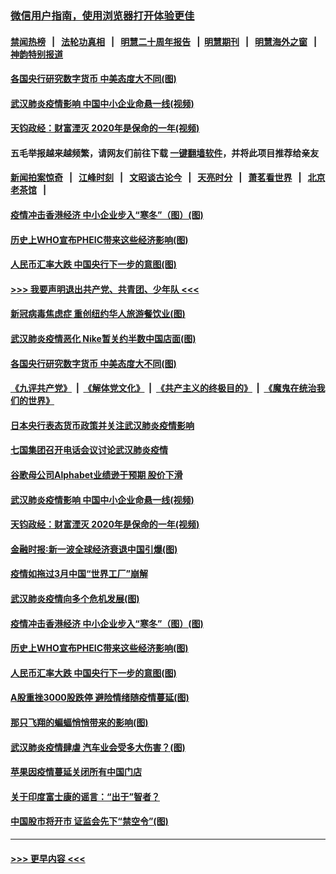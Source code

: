 ### [微信用户指南，使用浏览器打开体验更佳](https://github.com/gfw-breaker/banned-news1/blob/master/indexes/wechat-guide.md?t=0)
#### [禁闻热榜](热点新闻.md?t=0)  &nbsp;&nbsp;|&nbsp;&nbsp; [法轮功真相](https://github.com/gfw-breaker/truth/blob/master/README.md?t=0) &nbsp;&nbsp;|&nbsp;&nbsp; [明慧二十周年报告](https://github.com/gfw-breaker/mh-reports/blob/master/README.md?t=0) &nbsp;&nbsp;|&nbsp;&nbsp;[明慧期刊](https://github.com/gfw-breaker/mh-qikan) &nbsp;&nbsp;|&nbsp;&nbsp; [明慧海外之窗](https://github.com/gfw-breaker/mh-news/blob/master/README.md?t=0) &nbsp;&nbsp;|&nbsp;&nbsp; [神韵特别报道](https://github.com/gfw-breaker/mh-news/blob/master/shenyun.md?t=0)
#### [各国央行研究数字货币 中美态度大不同(图)](../pages/p5/921919.md?t=02051211) 
#### [武汉肺炎疫情影响 中国中小企业命悬一线(视频)](../pages/p5/921909.md?t=02051211) 
#### [天钧政经：财富湮灭 2020年是保命的一年(视频)](../pages/p5/921904.md?t=02051211) 
#### 五毛举报越来越频繁，请网友们前往下载 [一键翻墙软件](https://github.com/gfw-breaker/ssr-accounts)，并将此项目推荐给亲友
#### [新闻拍案惊奇](https://github.com/gfw-breaker/banned-news1/blob/master/pages/link4.md) &nbsp;&nbsp;|&nbsp;&nbsp; [江峰时刻](https://github.com/gfw-breaker/banned-news1/blob/master/pages/link4.md) &nbsp;&nbsp;|&nbsp;&nbsp; [文昭谈古论今](https://github.com/gfw-breaker/banned-news1/blob/master/pages/link4.md) &nbsp;&nbsp;|&nbsp;&nbsp; [天亮时分](https://github.com/gfw-breaker/banned-news1/blob/master/pages/link4.md) &nbsp;&nbsp;|&nbsp;&nbsp; [萧茗看世界](https://github.com/gfw-breaker/banned-news1/blob/master/pages/link4.md) &nbsp;&nbsp;|&nbsp;&nbsp; [北京老茶馆](https://github.com/gfw-breaker/banned-news1/blob/master/pages/link4.md) &nbsp;&nbsp;|&nbsp;&nbsp; 
#### [疫情冲击香港经济 中小企业步入“寒冬”（图）(图)](../pages/p5/921817.md?t=02051211) 
#### [历史上WHO宣布PHEIC带来这些经济影响(图)](../pages/p5/921805.md?t=02051211) 
#### [人民币汇率大跌 中国央行下一步的意图(图)](../pages/p5/921801.md?t=02051211) 
#### [>>> 我要声明退出共产党、共青团、少年队 <<<](https://github.com/begood0513/goodnews/blob/master/quit/letter.md) 
#### [新冠病毒焦虑症 重创纽约华人旅游餐饮业(图)](../pages/p5/921963.md?t=02051211) 
#### [武汉肺炎疫情恶化 Nike暂关约半数中国店面(图)](../pages/p5/921960.md?t=02051211) 
#### [各国央行研究数字货币 中美态度大不同(图)](../pages/p5/921919.md?t=02051211) 
#### [《九评共产党》](https://github.com/begood0513/9ping.md/blob/master/README.md) &nbsp;|&nbsp; [《解体党文化》](../../../../jtdwh.md/blob/master/README.md)  &nbsp;|&nbsp; [《共产主义的终极目的》](../../../../gczydzjmd.md/blob/master/README.md) &nbsp;|&nbsp; [《魔鬼在统治我们的世界》](../../../../mgztzwmdsj.md/blob/master/README.md) 
#### [日本央行表态货币政策并关注武汉肺炎疫情影响](../pages/p5/921939.md?t=02051211) 
#### [七国集团召开电话会议讨论武汉肺炎疫情](../pages/p5/921938.md?t=02051211) 
#### [谷歌母公司Alphabet业绩逊于预期 股价下滑](../pages/p5/921929.md?t=02051211) 
#### [武汉肺炎疫情影响 中国中小企业命悬一线(视频)](../pages/p5/921909.md?t=02051211) 
#### [天钧政经：财富湮灭 2020年是保命的一年(视频)](../pages/p5/921904.md?t=02051211) 
#### [金融时报∶新一波全球经济衰退中国引爆(图)](../pages/p5/921854.md?t=02051211) 
#### [疫情如拖过3月中国“世界工厂”崩解](../pages/p5/921850.md?t=02051211) 
#### [武汉肺炎疫情向多个危机发展(图)](../pages/p5/921841.md?t=02051211) 
#### [疫情冲击香港经济 中小企业步入“寒冬”（图）(图)](../pages/p5/921817.md?t=02051211) 
#### [历史上WHO宣布PHEIC带来这些经济影响(图)](../pages/p5/921805.md?t=02051211) 
#### [人民币汇率大跌 中国央行下一步的意图(图)](../pages/p5/921801.md?t=02051211) 
#### [A股重挫3000股跌停 避险情绪随疫情蔓延(图)](../pages/p5/921782.md?t=02051211) 
#### [那只飞翔的蝙蝠悄悄带来的影响(图)](../pages/p5/921724.md?t=02051211) 
#### [武汉肺炎疫情肆虐 汽车业会受多大伤害？(图)](../pages/p5/921740.md?t=02051211) 
#### [苹果因疫情蔓延关闭所有中国门店](../pages/p5/921743.md?t=02051211) 
#### [关于印度富士康的谣言：“出于”智者？](../pages/p5/921729.md?t=02051211) 
#### [中国股市将开市 证监会先下“禁空令”(图)](../pages/p5/921745.md?t=02051211) 

----
#### [ >>> 更早内容 <<< ](../indexes/p5-earlier.md)
